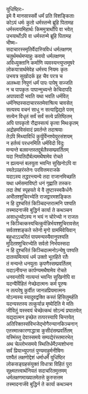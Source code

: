 युधिष्ठिरः-   
इमे वै मानसास्सर्वे धर्मं प्रति विशङ्किताः  
कोऽयं धर्मः कुतो धर्मस्तन्मे ब्रूहि पितामह  
धर्मस्त्वयमिहार्थः किममुत्रार्थोपि वा भवेत्  
उभयार्थोऽपि वा धर्मस्तन्मे ब्रूहि पितामह  
भीष्मः-   
सदाचारस्स्मृतिर्वेदास्त्रिविधं धर्मलक्षणम्  
चतुर्थमर्थमप्याहुः कवयो धर्मलक्षणम्  
अविध्युक्तानि कर्माणि व्यवस्यन्त्युप्तमूषरे  
लोकयात्रार्थमेवेह धर्मस्य नियमः कृतः  
उभयत्र सुखोदर्क इह चैव परत्र च  
अलब्ध्वा निपुणं धर्मं पापः पापेषु सज्जति  
न च पापकृतः पापान्मुच्यन्ते केचिदापदि  
अपापवादी भवति यथा भवति धर्मवित्  
धर्मनिष्ठस्सदाचारस्तमेवाश्रित्य चावसेत्  
सत्यस्य वचनं साधु न सत्याद्विद्यते परम्  
सत्येन विधृतं सर्वं सर्वं सत्ये प्रतिष्ठितम्  
अपि पापकृतो रौद्रास्सत्यं कृत्वा मिथःकृतम्  
अद्रोहमविसंवादं प्रवर्तन्ते तदाश्रयाः  
तेऽपि मिथ्याविधिं कुर्युर्विनश्येयुरसंशयम्  
न हर्तव्यं परधनमिति धर्मविदो विदुः  
मन्यन्ते बलवन्तस्तद्दुर्बलैस्सम्प्रवर्तितम्  
यदा नियतिदौर्बल्यमथैषामेव रोचते  
न ह्यत्यन्तं बलयुता भवन्ति सुखिनोऽपि वा  
रमतेऽपहरंस्तेनः परवित्तमराजके  
यदाऽस्य तद्धरन्त्यन्ये तदा राजानमिच्छति  
यथा धर्मसमाविष्टो धनं गृह्णाति तस्करः  
तदा तेषां स्पृहयते ये वै तुष्टास्स्वकैर्धनैः  
अभीतश्शुचिरभ्येति राजद्वारमशङ्कितः  
न हि दुश्चरितं किञ्चिदन्तरात्मनि पश्यति  
तस्मादनार्जवे बुद्धिर्न कार्या ते कथञ्चन  
असाधुभ्योऽस्य न भयं न चोरेभ्यो न राजतः  
न किञ्चित्कस्यचित्कुर्वन्निर्भयश्शुचिरावसेत्  
सर्वतश्शङ्कते स्तेनो मृगो ग्राममिवेयिवान्  
बहुधाऽऽचरितं पापमन्यस्यैवानुपश्यति  
मुदितश्शुचिरभ्येति सर्वतो निर्भयस्सदा  
न हि दुश्चरितं किञ्चिदात्मनोऽन्येषु पश्यति  
दातव्यमित्ययं धर्म उक्तो भूतहिते रतैः  
तं मन्यन्ते धनयुताः कृपणैस्सम्प्रवर्तितम्  
यदाऽनीयन्त कार्पण्यमथैषामेव रोचते  
धनवन्तोपि नात्यन्तं भवन्ति सुखिनोपि वा  
यदन्यैर्विहितं नेच्छेदात्मनः कर्म पूरुषः  
न तत्परेषु कुर्वीत जानन्नप्रियमात्मनः  
योऽन्यस्य स्यादुवद्वक्ति कस्तं हिंसितुमर्हति  
यदन्यस्तस्य तत्कुर्यान्न मृष्येदिति मे मतिः  
जीवितुं यस्स्वयं चेच्छेत्कथं सोऽन्यं प्रघातयेत्  
यद्यदात्मन इच्छेत तत्परस्यापि चिन्तयेत्  
अतिरिक्तस्संविभजेद्भोगैरन्यानकिञ्चनान्  
एतस्मात्कारणाद्धात्रा कुसीदंसम्प्रवर्तितम्  
यस्मिंस्तु देवास्समये सम्पद्येरंस्तमारभेत्  
अथ चेल्लोभसमये स्थितिर्धर्मेऽप्यशोभना  
सर्वं प्रियाभ्युपगतं पुण्यमाहुर्मनीषिणः  
पश्यैतं लक्षणोद्देशं धर्माधर्मे युधिष्ठिर  
लोकसङ्ग्रहसंयुक्तं विधात्रा विहितं पुरा  
सूक्ष्मतत्त्वार्थनियतं सदाचरितमुत्तमम्  
धर्मलक्षणमाख्यातमेतत्ते कुरुसत्तम  
तस्मादनार्जवे बुद्धिर्न ते कार्या कथञ्चन   
